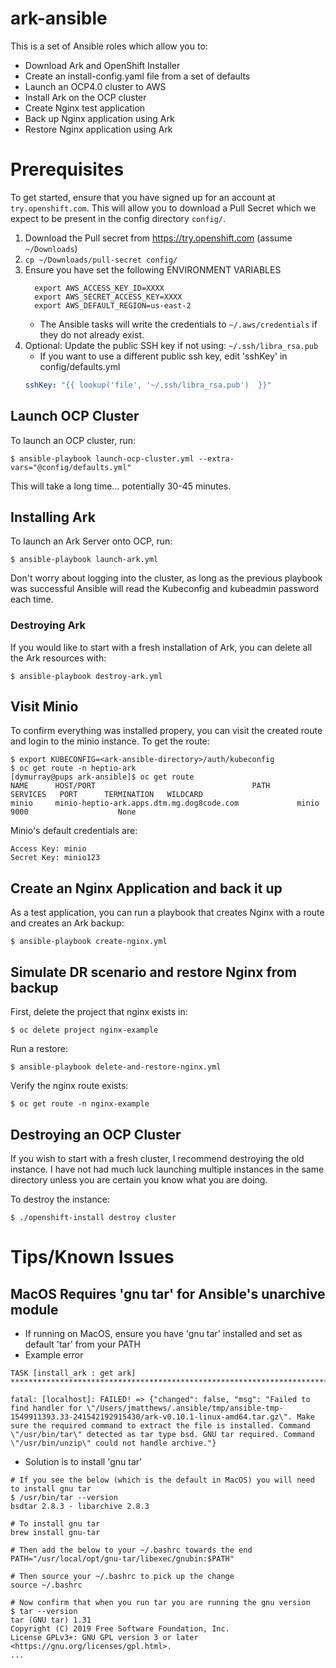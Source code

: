 # ark-ansible

This is a set of Ansible roles which allow you to:
* Download Ark and OpenShift Installer
* Create an install-config.yaml file from a set of defaults
* Launch an OCP4.0 cluster to AWS
* Install Ark on the OCP cluster
* Create Nginx test application
* Back up Nginx application using Ark
* Restore Nginx application using Ark

# Prerequisites

To get started, ensure that you have signed up for an account at
`try.openshift.com`. This will allow you to download a Pull Secret which we
expect to be present in the config directory `config/`.

1. Download the Pull secret from https://try.openshift.com (assume `~/Downloads`)
1. `cp ~/Downloads/pull-secret config/`
1. Ensure you have set the following ENVIRONMENT VARIABLES
    ```
      export AWS_ACCESS_KEY_ID=XXXX
      export AWS_SECRET_ACCESS_KEY=XXXX
      export AWS_DEFAULT_REGION=us-east-2
    ```
   * The Ansible tasks will write the credentials to `~/.aws/credentials` if they do not already exist.
1. Optional:  Update the public SSH key if not using: `~/.ssh/libra_rsa.pub`
    * If you want to use a different public ssh key, edit 'sshKey' in config/defaults.yml
    ```yaml
    sshKey: "{{ lookup('file', '~/.ssh/libra_rsa.pub')  }}"
    ```



## Launch OCP Cluster

To launch an OCP cluster, run:
```
$ ansible-playbook launch-ocp-cluster.yml --extra-vars="@config/defaults.yml"
```

This will take a long time... potentially 30-45 minutes.

## Installing Ark

To launch an Ark Server onto OCP, run:
```
$ ansible-playbook launch-ark.yml
```

Don't worry about logging into the cluster, as long as the previous playbook
was successful Ansible will read the Kubeconfig and kubeadmin password each
time.

### Destroying Ark

If you would like to start with a fresh installation of Ark, you can delete all
the Ark resources with:
```
$ ansible-playbook destroy-ark.yml
```

## Visit Minio

To confirm everything was installed propery, you can visit the created route
and login to the minio instance. To get the route:
```
$ export KUBECONFIG=<ark-ansible-directory>/auth/kubeconfig
$ oc get route -n heptio-ark
[dymurray@pups ark-ansible]$ oc get route
NAME      HOST/PORT                                   PATH      SERVICES   PORT      TERMINATION   WILDCARD
minio     minio-heptio-ark.apps.dtm.mg.dog8code.com             minio      9000                    None
```

Minio's default credentials are:
```
Access Key: minio
Secret Key: minio123
```

## Create an Nginx Application and back it up

As a test application, you can run a playbook that creates Nginx with a route
and creates an Ark backup:

```
$ ansible-playbook create-nginx.yml
```

## Simulate DR scenario and restore Nginx from backup

First, delete the project that nginx exists in:
```
$ oc delete project nginx-example
```

Run a restore:
```
$ ansible-playbook delete-and-restore-nginx.yml
```

Verify the nginx route exists:
```
$ oc get route -n nginx-example
```


## Destroying an OCP Cluster

If you wish to start with a fresh cluster, I recommend destroying the old
instance. I have not had much luck launching multiple instances in the same
directory unless you are certain you know what you are doing.

To destroy the instance:
```
$ ./openshift-install destroy cluster
```

# Tips/Known Issues

## MacOS Requires 'gnu tar' for Ansible's unarchive module
  * If running on MacOS, ensure you have 'gnu tar' installed and set as default 'tar' from your PATH
  * Example error
```
TASK [install_ark : get ark] ***************************************************************************************************************************************

fatal: [localhost]: FAILED! => {"changed": false, "msg": "Failed to find handler for \"/Users/jmatthews/.ansible/tmp/ansible-tmp-1549911393.33-241542192915430/ark-v0.10.1-linux-amd64.tar.gz\". Make sure the required command to extract the file is installed. Command \"/usr/bin/tar\" detected as tar type bsd. GNU tar required. Command \"/usr/bin/unzip\" could not handle archive."}
```
  * Solution is to install 'gnu tar'

```
# If you see the below (which is the default in MacOS) you will need to install gnu tar
$ /usr/bin/tar --version
bsdtar 2.8.3 - libarchive 2.8.3

# To install gnu tar
brew install gnu-tar

# Then add the below to your ~/.bashrc towards the end
PATH="/usr/local/opt/gnu-tar/libexec/gnubin:$PATH"

# Then source your ~/.bashrc to pick up the change
source ~/.bashrc

# Now confirm that when you run tar you are running the gnu version
$ tar --version
tar (GNU tar) 1.31
Copyright (C) 2019 Free Software Foundation, Inc.
License GPLv3+: GNU GPL version 3 or later <https://gnu.org/licenses/gpl.html>.
...

```
